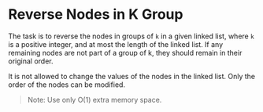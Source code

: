 # Reverse Nodes in K Group

The task is to reverse the nodes in groups of `k` in a given linked list, where `k`
is a positive integer, and at most the length of the linked list. If any remaining nodes are not part of a group of k, they should remain in their original order.

It is not allowed to change the values of the nodes in the linked list. Only the order of the nodes can be modified.

> Note: Use only O(1) extra memory space.
